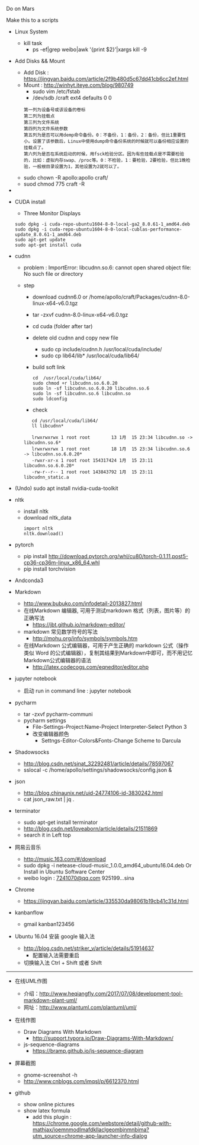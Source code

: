 Do on Mars 

Make this to a scripts
+ Linux System
	+ kill task
		+ ps -ef|grep weibo|awk '{print $2}'|xargs kill -9

+ Add Disks && Mount
	+ Add Disk : https://jingyan.baidu.com/article/2f9b480d5c67dd41cb6cc2ef.html
	+ Mount : http://winhyt.iteye.com/blog/980749
		+ sudo vim /etc/fstab
		+ /dev/sdb /craft ext4 defaults 0 0
		```
        第一列为设备号或该设备的卷标
        第二列为挂载点
        第三列为文件系统
        第四列为文件系统参数
        第五列为是否可以用demp命令备份。0：不备份，1：备份，2：备份，但比1重要性小。设置了该参数后，Linux中使用dump命令备份系统的时候就可以备份相应设置的挂载点了。
        第六列为是否在系统启动的时候，用fsck检验分区。因为有些挂载点是不需要检验的，比如：虚拟内存swap、/proc等。0：不检验，1：要检验，2要检验，但比1晚检验，一般根目录设置为1，其他设置为2就可以了。 
        ```
    + sudo chown -R  apollo:apollo craft/
    + suod chmod 775 craft -R 
+ 
+ CUDA install
	+ Three Monitor Displays
	```
    sudo dpkg -i cuda-repo-ubuntu1604-8-0-local-ga2_8.0.61-1_amd64.deb
 	sudo dpkg -i cuda-repo-ubuntu1604-8-0-local-cublas-performance-update_8.0.61-1_amd64.deb
 	sudo apt-get update
 	sudo apt-get install cuda
    ```
+ cudnn
	+ problem : ImportError: libcudnn.so.6: cannot open shared object file: No such file or directory
	+ step
		+ download cudnn6.0 or /home/apollo/craft/Packages/cudnn-8.0-linux-x64-v6.0.tgz
		+ tar -zxvf cudnn-8.0-linux-x64-v6.0.tgz
		+ cd cuda (folder after tar)
		+ delete old cudnn and copy new file
			+ sudo cp include/cudnn.h /usr/local/cuda/include/
			+ sudo cp lib64/lib* /usr/local/cuda/lib64/
		+ build soft link

			```
			cd  /usr/local/cuda/lib64/
			sudo chmod +r libcudnn.so.6.0.20
			sudo ln -sf libcudnn.so.6.0.20 libcudnn.so.6
			sudo ln -sf libcudnn.so.6 libcudnn.so
			sudo ldconfig
			```
         + check

         ```
         	cd /usr/local/cuda/lib64/
			ll libcudnn*

			lrwxrwxrwx 1 root root        13 1月  15 23:34 libcudnn.so -> libcudnn.so.6*
			lrwxrwxrwx 1 root root        18 1月  15 23:34 libcudnn.so.6 -> libcudnn.so.6.0.20*
			-rwxr-xr-x 1 root root 154317424 1月  15 23:11 libcudnn.so.6.0.20*
			-rw-r--r-- 1 root root 143843792 1月  15 23:11 libcudnn_static.a

         ```

+ (Undo) sudo apt install nvidia-cuda-toolkit
+ nltk
	+ install nltk
	+ download nltk_data
		```
        import nltk
		nltk.download()
        ```
+ pytorch
	+ pip install http://download.pytorch.org/whl/cu80/torch-0.1.11.post5-cp36-cp36m-linux_x86_64.whl 
	+ pip install torchvision
+ Andconda3
+ Markdown
	+ http://www.bubuko.com/infodetail-2013827.html
	+ 在线Markdown 编辑器, 可用于测试markdown 格式（列表，图片等）的正确写法
		+ https://jbt.github.io/markdown-editor/
	+ markdown 常见数学符号的写法
		+ http://mohu.org/info/symbols/symbols.htm
	+ 在线Markdown 公式编辑器，可用于产生正确的 markdown 公式（操作类似 Word 的公式编辑器），复制其结果到Markdown中即可，而不用记忆Markdown公式编辑器的语法
		+ http://latex.codecogs.com/eqneditor/editor.php
+ jupyter notebook
	+ 启动  run in command line : jupyter notebook
+ pycharm
	+ tar -zxvf pycharm-communi
	+ pycharm settings
		+ File-Settings-Project:Name-Project Interpreter-Select Python 3
		+ 改变编辑器颜色
			+ Settngs-Editor-Colors&Fonts-Change Scheme to Darcula 
+ Shadowsocks
	+ http://blog.csdn.net/sinat_32292481/article/details/78597067 
	+ sslocal -c /home/apollo/settings/shadowsocks/config.json &
+ json
	+ http://blog.chinaunix.net/uid-24774106-id-3830242.html
	+ cat json_raw.txt | jq .
+ terminator
	+ sudo apt-get install terminator
	+ http://blog.csdn.net/loveaborn/article/details/21511869
	+ search it in Left top

+ 网易云音乐
	+ http://music.163.com/#/download
	+ sudo dpkg -i netease-cloud-music_1.0.0_amd64_ubuntu16.04.deb Or Install in Ubuntu Software Center
	+ weibo login : 7241070@qq.com  925199...sina

+ Chrome
	+ https://jingyan.baidu.com/article/335530da98061b19cb41c31d.html 
+ kanbanflow
	+  gmail kanban123456
+ Ubuntu 16.04 安装 google 输入法
	+ http://blog.csdn.net/striker_v/article/details/51914637
		+ 配置输入法需要重启 
	+ 切换输入法 Ctrl + Shift 或者 Shift
---
+ 在线UML作图
	+ 介绍：http://www.heqiangfly.com/2017/07/08/development-tool-markdown-plant-uml/ 
	+ 网址：http://www.plantuml.com/plantuml/uml/
+ 在线作图
	+ Draw Diagrams With Markdown
		+ http://support.typora.io/Draw-Diagrams-With-Markdown/
	+ js-sequence-diagrams 
		+ https://bramp.github.io/js-sequence-diagram
+ 屏幕截图
	+ gnome-screenshot -h
	+ http://www.cnblogs.com/imqsl/p/6612370.html

+ github
	+ show online pictures
	+ show latex formula 
		+ add this plugin : https://chrome.google.com/webstore/detail/github-with-mathjax/ioemnmodlmafdkllaclgeombjnmnbima?utm_source=chrome-app-launcher-info-dialog
